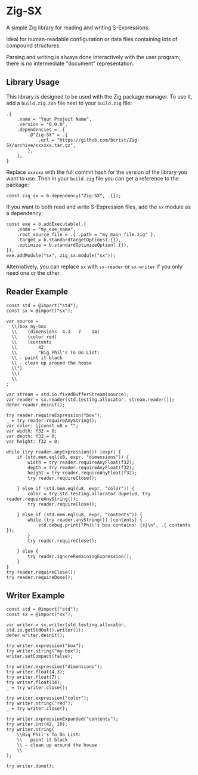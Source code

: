 # Zig-SX

A simple Zig library for reading and writing S-Expressions.

Ideal for human-readable configuration or data files containing lots of compound structures.

Parsing and writing is always done interactively with the user program; there is no intermediate "document" representation.

## Library Usage
This library is designed to be used with the Zig package manager.  To use it, add a `build.zig.zon` file next to your `build.zig` file:
```zig
.{
    .name = "Your Project Name",
    .version = "0.0.0",
    .dependencies = .{
        .@"Zig-SX" = .{
            .url = "https://github.com/bcrist/Zig-SX/archive/xxxxxx.tar.gz",
        },
    },
}
```
Replace `xxxxxx` with the full commit hash for the version of the library you want to use.  Then in your `build.zig` file you can get a reference to the package:
```zig
const zig_sx = b.dependency("Zig-SX", .{});
```
If you want to both read and write S-Expression files, add the `sx` module as a dependency:
```
const exe = b.addExecutable(.{
    .name = "my_exe_name",
    .root_source_file = .{ .path = "my_main_file.zig" },
    .target = b.standardTargetOptions(.{}),
    .optimize = b.standardOptimizeOption(.{}),
});
exe.addModule("sx", zig_sx.module("sx"));
```
Alternatively, you can replace `sx` with `sx-reader` or `sx-writer` if you only need one or the other.

## Reader Example

    const std = @import("std");
    const sx = @import("sx");

    var source =
      \\(box my-box
      \\    (dimensions  4.3   7    14)
      \\    (color red)
      \\    (contents
      \\        42
      \\        "Big Phil's To Do List:
      \\ - paint it black
      \\ - clean up around the house
      \\")
      \\)
      \\
    ;

    var stream = std.io.fixedBufferStream(source);
    var reader = sx.reader(std.testing.allocator, stream.reader());
    defer reader.deinit();

    try reader.requireExpression("box");
    _ = try reader.requireAnyString();
    var color: []const u8 = "";
    var width: f32 = 0;
    var depth: f32 = 0;
    var height: f32 = 0;

    while (try reader.anyExpression()) |expr| {
        if (std.mem.eql(u8, expr, "dimensions")) {
            width = try reader.requireAnyFloat(f32);
            depth = try reader.requireAnyFloat(f32);
            height = try reader.requireAnyFloat(f32);
            try reader.requireClose();

        } else if (std.mem.eql(u8, expr, "color")) {
            color = try std.testing.allocator.dupe(u8, try reader.requireAnyString());
            try reader.requireClose();

        } else if (std.mem.eql(u8, expr, "contents")) {
            while (try reader.anyString()) |contents| {
                std.debug.print("Phil's box contains: {s}\n", .{ contents });
            }
            try reader.requireClose();

        } else {
            try reader.ignoreRemainingExpression();
        }
    }
    try reader.requireClose();
    try reader.requireDone();

## Writer Example

    const std = @import("std");
    const sx = @import("sx");

    var writer = sx.writer(std.testing.allocator, std.io.getStdOut().writer());
    defer writer.deinit();

    try writer.expression("box");
    try writer.string("my-box");
    writer.setCompact(false);

    try writer.expression("dimensions");
    try writer.float(4.3);
    try writer.float(7);
    try writer.float(14);
    _ = try writer.close();

    try writer.expression("color");
    try writer.string("red");
    _ = try writer.close();

    try writer.expressionExpanded("contents");
    try writer.int(42, 10);
    try writer.string(
        \\Big Phil's To Do List:
        \\ - paint it black
        \\ - clean up around the house
        \\
    );

    try writer.done();
